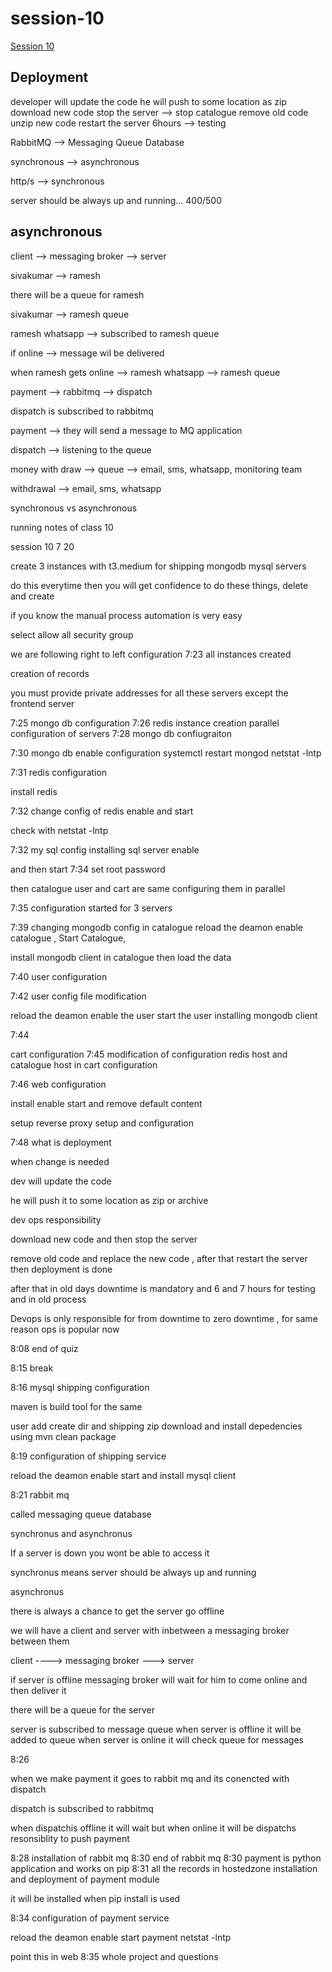 # session-10
[Session 10](https://www.youtube.com/watch?v=XQ15cL16R8Q&list=PL1jY4BuFJn1efO4Sv57kuxMBLt1ThyyUv&index=12)


Deployment
---------------
developer will update the code
he will push to some location as zip
download new code
stop the server --> stop catalogue
remove old code
unzip new code
restart the server
6hours --> testing


RabbitMQ --> Messaging Queue Database

synchronous --> asynchronous

http/s --> synchronous

server should be always up and running...
400/500

asynchronous
--------------------
client --> messaging broker --> server

sivakumar --> ramesh

there will be a queue for ramesh

sivakumar --> ramesh queue

ramesh whatsapp --> subscribed to ramesh queue

if online --> message wil be delivered

when ramesh gets online --> ramesh whatsapp --> ramesh queue

payment --> rabbitmq --> dispatch

dispatch is subscribed to rabbitmq

payment --> they will send a message to MQ application

dispatch --> listening to the queue

money with draw --> queue --> email, sms, whatsapp, monitoring team

withdrawal --> email, sms, whatsapp

synchronous vs asynchronous



running notes of class 10

session 10
7 20

create 3 instances with t3.medium
	for shipping
		mongodb
		mysql
		servers
		
		
do this everytime then you will get confidence to do these things, delete and create

if you know the manual process automation is very easy

select allow all security group

we are following right to left configuration
7:23 all instances created 

creation of records 

you must provide private addresses for all these servers except the frontend server


7:25
mongo db configuration
7:26 redis instance creation
parallel configuration of servers
7:28 mongo db confiugraiton

7:30 mongo db enable configuration
systemctl restart mongod
netstat -lntp


7:31
redis configuration

install redis

7:32 change config  of redis
enable and start

check with netstat -lntp

7:32 
my sql config
installing sql server
enable 

and then start
7:34 set root password


then catalogue user and cart are same configuring them in parallel

7:35
configuration started for 3 servers

7:39
changing mongodb config in catalogue
reload the deamon
enable catalogue , Start Catalogue, 

install mongodb client in catalogue
then load the data

7:40 
user configuration

7:42 
user config file modification

reload the deamon
enable the user
start the user
installing mongodb client

7:44

cart configuration
7:45
modification of configuration redis host and catalogue host in cart configuration


7:46 web configuration

install enable start and remove default content

setup reverse proxy setup and configuration


7:48
what is deployment

when change is needed

dev will update the code

he will push it to some location as zip or archive

dev ops responsibility

download new code and then stop the server

remove old code and replace the new code , after that restart the server then deployment is done

after that in old days downtime is mandatory and 6 and 7 hours for testing and in old process


Devops is only responsible for from downtime to zero downtime , for same reason ops is popular now


8:08 end of quiz

8:15 break

8:16 mysql shipping configuration

maven is build tool for the same

user add create dir and shipping zip download and install depedencies using mvn clean package

8:19
configuration of shipping service


reload the deamon
enable start and install mysql client


8:21 rabbit mq

called messaging queue database

synchronus and asynchronus

If a server is down you wont be able to access it

synchronus means server should be always up and running

asynchronus 

there is always a chance to get the server go offline


we will have a client and server with inbetween a messaging broker between them

client ----> messaging broker ---> server

if server is offline messaging broker will wait for him to come online and then deliver it

there will be  a queue for the server

server is subscribed to message queue
when server is offline it will be added to queue
when server is online it will check queue for messages

8:26

when we make payment it goes to rabbit mq and its conencted with dispatch

dispatch is subscribed to rabbitmq

when dispatchis offline it will wait but when online it will be dispatchs resonsiblity to push payment 

8:28
installation of rabbit mq
8:30 end of rabbit mq
8:30 payment is python application and works on pip
8:31 all the records in hostedzone
installation and deployment of payment module

it will be installed when pip install is used

8:34 configuration of payment service

reload the deamon
enable start payment
netstat -lntp

point this in web
8:35 whole project
and questions









